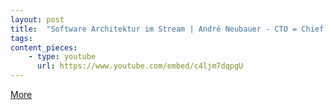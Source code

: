 ```yaml
---
layout: post
title:  "Software Architektur im Stream | André Neubauer - CTO = Chief Technical Debt Owner?"
tags:
content_pieces: 
    - type: youtube
      url: https://www.youtube.com/embed/c4ljm7dqpgU
---
```


[More](https://software-architektur.tv/2021/01/15/folge35.html)